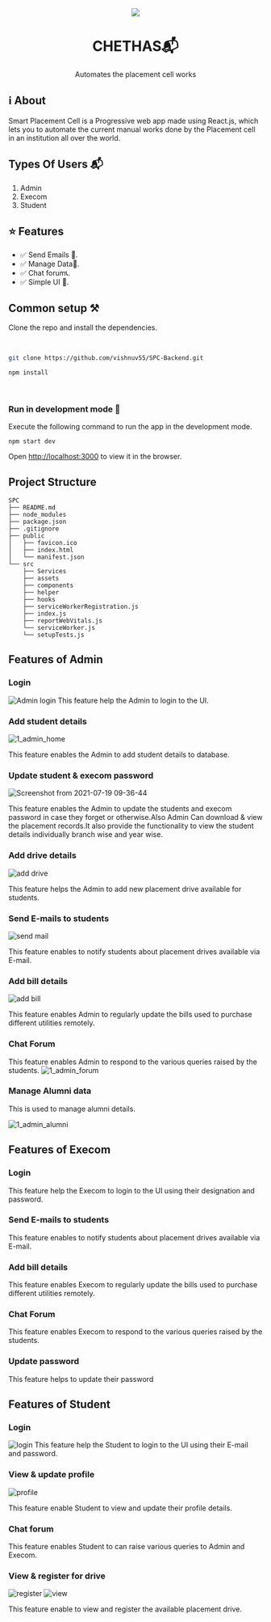 <div align="center">
<img src="https://user-images.githubusercontent.com/49515794/126103230-d9d564b6-28de-4173-aeba-fb8a91d47653.png" />
<h1>CHETHAS📬</h1>
<p>Automates the placement cell works<p/>
</div>



## ℹ About

Smart Placement Cell is a Progressive web app made using React.js, which lets you to automate the current manual works done by the Placement cell in an institution all over the world.



## Types Of Users 📬
1. Admin
2. Execom
3. Student

## ⭐ Features

- ✅ Send Emails 📢.
- ✅ Manage Data🚫.
- ✅ Chat forum📞.
- ✅ Simple UI 📱.


## Common setup ⚒ 

Clone the repo and install the dependencies.

<br/>

```bash
git clone https://github.com/vishnuv55/SPC-Backend.git

```

```bash
npm install
```

<br/>

### Run in development mode 🧪

Execute the following command to run the app in the development mode.


```
npm start dev
```


Open [http://localhost:3000](http://localhost:3000) to view it in the browser.

## Project Structure
```
SPC
├── README.md
├── node_modules
├── package.json
├── .gitignore
├── public
│   ├── favicon.ico
│   ├── index.html
│   └── manifest.json
└── src
    ├── Services
    ├── assets
    ├── components
    ├── helper
    ├── hooks
    ├── serviceWorkerRegistration.js 
    ├── index.js
    ├── reportWebVitals.js
    └── serviceWorker.js
    └── setupTests.js
```



## Features of Admin
### Login 

![Admin login](https://user-images.githubusercontent.com/49515794/120094946-d3c67b00-c140-11eb-8de4-1a0073fc4ab0.png)
This feature help the Admin to login to the UI.


### Add student details
![1_admin_home](https://user-images.githubusercontent.com/49515794/126101240-b30177fe-d3f6-4a7e-b4c6-718f9ba255cd.png)


This feature enables the Admin to add student details to database.

### Update student &  execom  password
![Screenshot from 2021-07-19 09-36-44](https://user-images.githubusercontent.com/49515794/126101419-ee88a0a8-fcf9-4de4-83ce-44382ca26d27.png)

This feature enables the Admin to update the students and execom password in case they forget or otherwise.Also Admin Can download & view the placement records.It also provide the functionality to view the student details individually branch wise and year wise.
  
### Add drive details
![add drive](https://user-images.githubusercontent.com/49515794/120095003-1720e980-c141-11eb-9a65-825f9524abbd.png)

This feature helps the Admin to add new placement drive available for students.
 
### Send E-mails to students
![send mail](https://user-images.githubusercontent.com/49515794/120095013-2869f600-c141-11eb-87a5-3759211b4f5c.png)

This feature enables to notify students about placement drives available via E-mail.

### Add bill details

![add bill](https://user-images.githubusercontent.com/49515794/120095041-45062e00-c141-11eb-9d15-d056fb93523a.png)

This feature enables Admin to regularly update the bills used to purchase different utilities remotely.
### Chat Forum
This feature enables Admin to respond to the various queries raised by the students.
![1_admin_forum](https://user-images.githubusercontent.com/49515794/126100882-612d7bcf-038f-4cb1-af7a-a46f1c5ee0cc.png)
### Manage Alumni data
This is used to manage alumni details.

![1_admin_alumni](https://user-images.githubusercontent.com/49515794/126101093-03e518a6-dadc-4128-b5cb-b8236a787d89.png)





## Features of Execom 
### Login
This feature help the Execom to login to the UI using their designation and password.

### Send E-mails to students
This feature enables to notify students about placement drives available via E-mail.

### Add bill details
This feature enables Execom to regularly update the bills used to purchase different utilities remotely.

### Chat Forum
This feature enables Execom to respond to the various queries raised by the students.

### Update password
This feature helps to update their password



## Features of Student 
### Login
![login](https://user-images.githubusercontent.com/49515794/120094071-d2468400-c13b-11eb-9efe-da3d67fe288e.png)
This feature help the Student to login to the UI using their E-mail and password.

### View & update profile

![profile](https://user-images.githubusercontent.com/49515794/120094817-3703dd80-c140-11eb-8828-61387b801858.png)

This feature  enable Student to view and update their profile details.

### Chat forum
This feature enables Student to can raise various queries to Admin and Execom.



### View & register for drive

![register](https://user-images.githubusercontent.com/49515794/120094857-729ea780-c140-11eb-9359-c6ad2f6c8f33.png)
![view](https://user-images.githubusercontent.com/49515794/120094884-906c0c80-c140-11eb-80de-2aacfe722e6c.png)


This feature enable to view and register the available placement drive.





